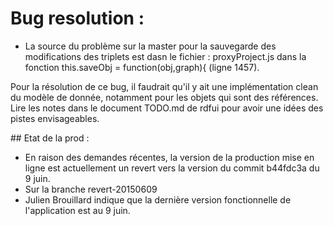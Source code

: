 # Bug resolution : 

* La source du problème sur la master pour la sauvegarde des modifications des triplets est dasn le fichier : proxyProject.js dans la fonction this.saveObj = function(obj,graph){ (ligne 1457).

Pour la résolution de ce bug, il faudrait qu'il y ait une implémentation clean du modèle de donnée, notamment pour les objets qui sont des références.
Lire les notes dans le document TODO.md de rdfui pour avoir une idées des pistes envisageables.

## Etat de la prod : 

* En raison des demandes récentes, la version de la production mise en ligne est actuellement un revert vers la version du commit b44fdc3a du 9 juin. 
* Sur la branche revert-20150609
* Julien Brouillard indique que la dernière version fonctionnelle de l'application est au 9 juin. 




